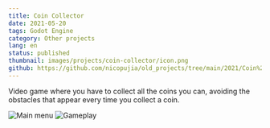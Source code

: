 ```yaml
---
title: Coin Collector
date: 2021-05-20
tags: Godot Engine
category: Other projects
lang: en
status: published
thumbnail: images/projects/coin-collector/icon.png
github: https://github.com/nicopujia/old_projects/tree/main/2021/Coin%20Collector
---
```


Video game where you have to collect all the coins you can, avoiding the obstacles that appear every time you collect a coin.

![Main menu]({static}/images/projects/coin-collector/main-menu.jpg)
![Gameplay]({static}/images/projects/coin-collector/gameplay.jpg)
